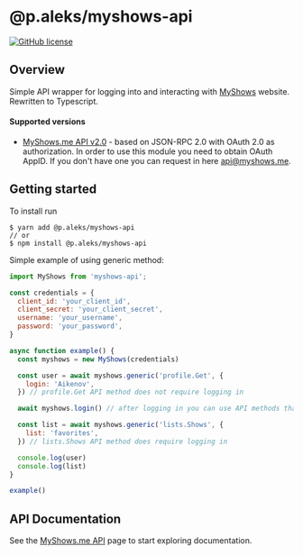 # @p.aleks/myshows-api

[![GitHub license](https://img.shields.io/github/license/dotaxe/myshows-api.svg)](https://github.com/dotaxe/myshows-api/blob/master/LICENSE)

## Overview
Simple API wrapper for logging into and interacting with [MyShows](https://myshows.me/) website. Rewritten to Typescript.

#### Supported versions
* [MyShows.me API v2.0](https://api.myshows.me/shared/doc/) - based on JSON-RPC 2.0 with OAuth 2.0 as authorization. In order to use this module you need to obtain OAuth AppID. If you don't have one you can request in here api@myshows.me.

## Getting started

To install run

```
$ yarn add @p.aleks/myshows-api
// or
$ npm install @p.aleks/myshows-api
```

Simple example of using generic method: 

```javascript
import MyShows from 'myshows-api';

const credentials = {
  client_id: 'your_client_id',
  client_secret: 'your_client_secret',
  username: 'your_username',
  password: 'your_password',
}

async function example() {
  const myshows = new MyShows(credentials)

  const user = await myshows.generic('profile.Get', {
    login: 'Aikenov',
  }) // profile.Get API method does not require logging in

  await myshows.login() // after logging in you can use API methods that require authorization

  const list = await myshows.generic('lists.Shows', {
    list: 'favorites',
  }) // lists.Shows API method does require logging in

  console.log(user)
  console.log(list)
}

example()

```

## API Documentation

See the [MyShows.me API](https://api.myshows.me/) page to start exploring documentation.
